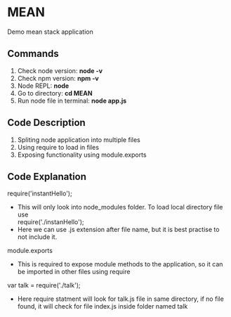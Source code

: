 # MEAN
Demo mean stack application

## Commands
1. Check node version: __node -v__
2. Check npm version: __npm -v__
3. Node REPL: __node__
4. Go to directory: __cd MEAN__
5. Run node file in terminal: __node app.js__

## Code Description
1. Spliting node application into multiple files
2. Using require to load in files
3. Exposing functionality using module.exports

## Code Explanation
require('instantHello');  
- This will only look into node_modules folder. To load local directory file use  
require('./instanHello');  
- Here we can use .js extension after file name, but it is best practise to not include it.  

module.exports  
- This is required to expose module methods to the application, so it can be imported in other files using require

var talk = require('./talk');  
- Here require statment will look for talk.js file in same directory, if no file found, it will check for file index.js inside folder named talk
